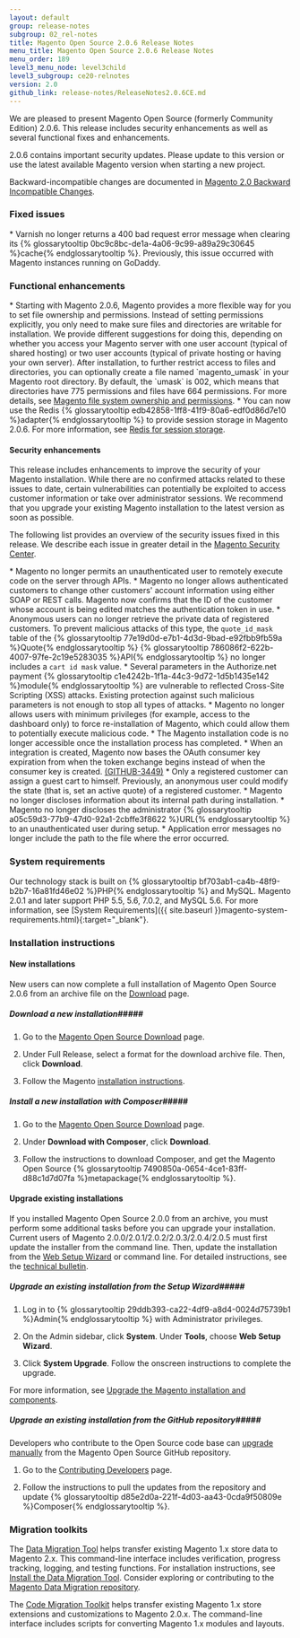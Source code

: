 ```yaml
---
layout: default
group: release-notes
subgroup: 02_rel-notes
title: Magento Open Source 2.0.6 Release Notes 
menu_title: Magento Open Source 2.0.6 Release Notes 
menu_order: 189
level3_menu_node: level3child
level3_subgroup: ce20-relnotes
version: 2.0
github_link: release-notes/ReleaseNotes2.0.6CE.md
---
```


We are pleased to present Magento Open Source (formerly Community Edition) 2.0.6. This release includes security enhancements as well as several functional fixes and enhancements. 

<div class="bs-callout bs-callout-warning">
    <p>2.0.6 contains important security updates. Please update to this version or use the latest available Magento version when starting a new project.</p>
</div>



Backward-incompatible changes are documented in <a href="http://devdocs.magento.com/guides/v2.0/release-notes/changes_2.0.html" target="_blank">Magento 2.0 Backward Incompatible Changes</a>.



<h3>Fixed issues</h3>


<!--- 51847 --> * Varnish no longer returns a 400 bad request error message when clearing its {% glossarytooltip 0bc9c8bc-de1a-4a06-9c99-a89a29c30645 %}cache{% endglossarytooltip %}. Previously, this issue occurred with Magento instances running on GoDaddy. 



<h3>Functional enhancements</h3>

<!-- 52322 --> * Starting with Magento 2.0.6, Magento provides a more flexible way for you to set file ownership and permissions. Instead of setting permissions explicitly, you only need to make sure files and directories are writable for installation. We provide different suggestions for doing this, depending on whether you access your Magento server with one user account (typical of shared hosting) or two user accounts (typical of private hosting or having your own server). After installation, to further restrict access to files and directories, you can optionally create a file named `magento_umask` in your Magento root directory. By default, the `umask` is 002, which means that directories have 775 permissions and files have 664 permissions. For more details, see  <a href="{{page.baseurl}}install-gde/prereq/file-sys-perms-over.html">Magento file system ownership and permissions</a>.



<!-- 51809 -->* You can now use the Redis {% glossarytooltip edb42858-1ff8-41f9-80a6-edf0d86d7e10 %}adapter{% endglossarytooltip %} to provide session storage in Magento 2.0.6. For more information, see <a href="http://devdocs.magento.com/guides/v2.0/config-guide/redis/config-redis.html">Redis for session storage</a>. 



<h4>Security enhancements</h4>
This release includes  enhancements to improve the security of your Magento installation. While there are no confirmed attacks related to these issues to date, certain vulnerabilities can potentially be exploited to access customer information or take over administrator sessions. We recommend that you upgrade your existing Magento installation to the latest version as soon as possible.

The following list provides an overview of the security issues fixed in this release. We describe each issue in greater detail in the <a href="https://magento.com/security" target="_blank">Magento Security Center</a>. 

<!-- 51806 -->*  Magento no longer permits an unauthenticated user to remotely execute code on the server through APIs. 


<!-- 51808 -->*  Magento no longer allows authenticated customers to change other customers' account information using either SOAP or REST calls.  Magento  now confirms that the ID of the customer whose account is being edited matches the authentication token in use. 

<!-- 51390 -->* Anonymous users can no longer retrieve the private data of registered customers. To prevent malicious attacks of this type, the <code>quote_id_mask</code> table of the {% glossarytooltip 77e19d0d-e7b1-4d3d-9bad-e92fbb9fb59a %}Quote{% endglossarytooltip %} {% glossarytooltip 786086f2-622b-4007-97fe-2c19e5283035 %}API{% endglossarytooltip %} no longer includes a <code>cart id mask</code> value. 

<!-- 51461 -->* Several parameters in the Authorize.net payment {% glossarytooltip c1e4242b-1f1a-44c3-9d72-1d5b1435e142 %}module{% endglossarytooltip %} are vulnerable to reflected Cross-Site Scripting (XSS) attacks. Existing protection against such malicious parameters is not enough to stop all types of attacks. 



<!-- 52187 -->* Magento no longer allows users with minimum privileges (for example,  access to the dashboard only) to force re-installation of Magento, which could allow them to potentially execute malicious code.
 


<!-- 51807 -->*  The Magento installation code is no longer accessible once the installation process has completed.  

<!-- 51292 -->* When an integration is created, Magento now bases the OAuth consumer key expiration from when the token exchange begins instead of when the consumer key is created. <a href="https://github.com/magento/magento2/issues/3449" target="_blank">(GITHUB-3449)</a>

<!-- 51392 -->* Only a registered customer can assign a guest cart to himself. Previously, an anonymous user could modify the state  (that is, set an active quote) of a registered customer. 


<!-- 51370 -->* Magento no longer discloses information about its internal path during installation. 


<!-- 51376 -->* Magento no longer discloses the administrator {% glossarytooltip a05c59d3-77b9-47d0-92a1-2cbffe3f8622 %}URL{% endglossarytooltip %} to an unauthenticated user during setup. 


<!-- 50955 -->* Application error messages no longer include the path to the file where the error occurred.  



<h3>System requirements</h3>
Our technology stack is built on {% glossarytooltip bf703ab1-ca4b-48f9-b2b7-16a81fd46e02 %}PHP{% endglossarytooltip %} and MySQL. Magento 2.0.1 and later support PHP 5.5, 5.6, 7.0.2, and MySQL 5.6. For more information, see 
[System Requirements]({{ site.baseurl }}magento-system-requirements.html){:target="_blank"}.

<h3>Installation instructions</h3>

<h4>New installations</h4>
New users can now complete a full installation of Magento Open Source 2.0.6 from an archive file on the <a href="https://www.magentocommerce.com/download" target="_blank">Download</a> page.

##### <b>Download a new installation</b>#####

1. Go to the <a href="https://www.magentocommerce.com/download" target="_blank">Magento Open Source Download</a> page.

2. Under Full Release, select a format for the download archive file. Then, click **Download**.

3.	Follow the Magento <a href="http://devdocs.magento.com/guides/v2.0/install-gde/prereq/integrator_install.html#integrator-first-composer-ce" target="_blank">installation instructions</a>.

##### <b>Install a new installation with Composer</b>#####

1. Go to the <a href="https://www.magentocommerce.com/download" target="_blank">Magento Open Source Download</a> page.

2.	Under **Download with Composer**, click **Download**.

3.	Follow the instructions to download Composer, and get the Magento Open Source {% glossarytooltip 7490850a-0654-4ce1-83ff-d88c1d7d07fa %}metapackage{% endglossarytooltip %}.


<h4><b>Upgrade existing installations</b></h4>
If you installed Magento Open Source 2.0.0 from an archive, you must perform some additional tasks before you can upgrade your installation. Current users of Magento 2.0.0/2.0.1/2.0.2/2.0.3/2.0.4/2.0.5 must first update the installer from the command line. Then, update the installation from the <a href="http://docs.magento.com/m2/ce/user_guide/system/web-setup-wizard.html" target="_blank">Web Setup Wizard</a> or command line. For detailed instructions, see the <a href="http://devdocs.magento.com/guides/v2.0/release-notes/tech_bull_201-upgrade.html" target="_blank">technical bulletin</a>.


##### <b>Upgrade an existing installation from the Setup Wizard</b>#####

1.	Log in to {% glossarytooltip 29ddb393-ca22-4df9-a8d4-0024d75739b1 %}Admin{% endglossarytooltip %} with Administrator privileges.

2.	On the Admin sidebar, click **System**. Under **Tools**,  choose **Web Setup Wizard**.

3.	Click  **System Upgrade**. Follow the onscreen instructions to complete the upgrade.

For more information, see <a href="http://devdocs.magento.com/guides/v2.0/comp-mgr/bk-compman-upgrade-guide.html" target="_blank">Upgrade the Magento installation and components</a>.


##### <b>Upgrade an existing installation from the GitHub repository</b>#####
Developers who contribute to the Open Source code base can <a href="http://devdocs.magento.com/guides/v2.0/comp-mgr/bk-compman-upgrade-guide.html" target="_blank">upgrade manually</a> from the Magento Open Source GitHub repository.

1.	Go to the <a href="http://devdocs.magento.com/guides/v2.0/install-gde/install/cli/dev_options.html" target="_blank">Contributing Developers</a> page.

2.	Follow the instructions to pull the updates from the repository and update {% glossarytooltip d85e2d0a-221f-4d03-aa43-0cda9f50809e %}Composer{% endglossarytooltip %}.

<h3>Migration toolkits</h3>
The <a href="{{page.baseurl}}migration/migration-migrate.html" target="_blank">Data Migration Tool</a> helps transfer existing Magento 1.x store data to Magento 2.x. This command-line interface includes verification, progress tracking, logging, and testing functions. For installation instructions, see  <a href="{{page.baseurl}}migration/migration-tool-install.html" target="_blank">Install the Data Migration Tool</a>. Consider exploring or contributing to the <a href="https://github.com/magento/data-migration-tool" target="_blank"> Magento Data Migration repository</a>.

The <a href="https://github.com/magento/code-migration" target="_blank">Code Migration Toolkit</a> helps transfer existing Magento 1.x store extensions and customizations to Magento 2.0.x. The command-line interface includes scripts for converting Magento 1.x modules and layouts.












